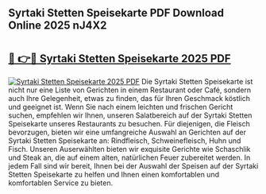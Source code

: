 ## Syrtaki Stetten Speisekarte PDF Download Online 2025 nJ4X2

# <h2><a href="http://gc5gsxs.nevu.top/?p=Syrtaki+Stetten+Speisekarte">🔗 👉🔴 Syrtaki Stetten Speisekarte 2025 PDF</a></h2>

[![Syrtaki Stetten Speisekarte 2025 PDF](https://i.imgur.com/dBaPXMq.png)](http://gc5gsxs.nevu.top/?p=Syrtaki+Stetten+Speisekarte)
Die Syrtaki Stetten Speisekarte ist nicht nur eine Liste von Gerichten in einem Restaurant oder Café, sondern auch Ihre Gelegenheit, etwas zu finden, das für Ihren Geschmack köstlich und geeignet ist. Wenn Sie nach einem leichten und frischen Gericht suchen, empfehlen wir Ihnen, unseren Salatbereich auf der Syrtaki Stetten Speisekarte unseres Restaurants zu besuchen. Für diejenigen, die Fleisch bevorzugen, bieten wir eine umfangreiche Auswahl an Gerichten auf der Syrtaki Stetten Speisekarte an: Rindfleisch, Schweinefleisch, Huhn und Fisch. Unseren Auserwählten bieten wir exquisite Gerichte wie Schaschlik und Steak an, die auf einem alten, natürlichen Feuer zubereitet werden. In jedem Fall sind wir bereit, Ihnen bei der Auswahl der Speisen auf der Syrtaki Stetten Speisekarte zu helfen und Ihnen einen komfortablen und komfortablen Service zu bieten.

